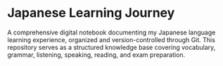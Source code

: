 # Japanese Learning Journey

A comprehensive digital notebook documenting my Japanese language learning experience, organized and version-controlled through Git. This repository serves as a structured knowledge base covering vocabulary, grammar, listening, speaking, reading, and exam preparation.
